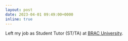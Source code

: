 ```yaml
---
layout: post
date: 2023-04-01 09:49:00+0000
inline: true
---
```


Left my job as Student Tutor (ST/TA) at [BRAC University](https://www.bracu.ac.bd/).